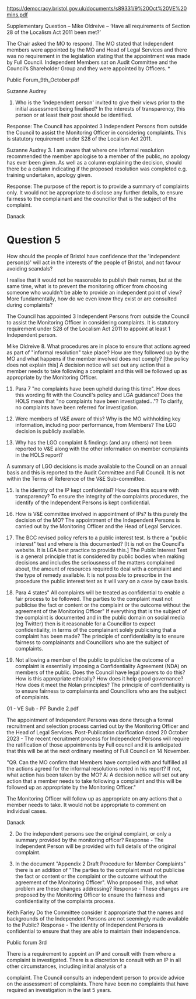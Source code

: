 

https://democracy.bristol.gov.uk/documents/s89331/9%20Oct%20VE%20mins.pdf

Supplementary Question – Mike Oldreive – ‘Have all requirements of Section 28 of the Localism Act 2011
been met?’

The Chair asked the MO to respond. The MO stated that Independent members were appointed by the
MO and Head of Legal Services and there was no requirement in the legislation stating that the
appointment was made by Full Council. Independent Members sat on Audit Committee and the Council’s
Shareholder Group and they were appointed by Officers. *



Public Forum_9th_October.pdf

Suzanne Audrey
1. Who is the 'independent person' invited to give their views prior to the initial assessment being finalised? In the interests of transparency, this person or at least their post should be identified.

Response:
The Council has appointed 3 Independent Persons from outside the Council to assist the Monitoring Officer in considering complaints. This is statutory requirement under S28 of the Localism Act 2011.


Suzanne Audrey
3. I am aware that where one informal resolution recommended the member apologise to a member of the public, no apology has ever been given. As well as a column explaining the decision, should there be a column indicating if the proposed resolution was completed e.g. training undertaken, apology given.

Response:
   The purpose of the report is to provide a summary of complaints only. It would not be appropriate to disclose any further details, to ensure fairness to the complainant and the councillor that is the subject of the complaint.


Danack
# Question 5
How should the people of Bristol have confidence that the 'independent person(s)' will act in the interests of the people of Bristol, and not favour avoiding scandals?

I realise that it would not be reasonable to publish their names, but at the same time, what is to prevent the monitoring officer from choosing someone who wouldn't be able to provide an independent point of view? More fundamentally, how do we even know they exist or are consulted during complaints?

The Council has appointed 3 Independent Persons from outside the Council to assist the Monitoring Officer in considering complaints. It is statutory requirement under S28 of the Localism Act 2011 to appoint at least 1 Independent person.


Mike Oldreive
8. What procedures are in place to ensure that actions agreed as part of "informal resolution" take place? How are they followed up by the MO and what happens if the member involved does not comply? [the policy does not explain this]
   A decision notice will set out any action that a member needs to take following a complaint and this will be followed up as appropriate by the Monitoring Officer.


11. Para 7 "no complaints have been upheld during this time". How does this wording fit with the Council's policy and LGA guidance? Does the HOLS mean that "no complaints have been investigated..."?
    To clarify, no complaints have been referred for investigation.


13. Were members of V&E aware of this? Why is the MO withholding key information, including poor performance, from Members?
    The LGO decision is publicly available.

14. Why has the LGO complaint & findings (and any others) not been reported to V&E along with the other information on member complaints in the HOLS report?

A summary of LGO decisions is made available to the Council on an annual basis and this is reported to the Audit Committee and Full Council. It is not within the Terms of Reference of the V&E Sub-committee.

15. Is the identity of the IP kept confidential? How does this square with transparency?
    To ensure the integrity of the complaints procedures, the identify of the Independent Persons is kept confidential.

17. How is V&E committee involved in appointment of IPs? Is this purely the decision of the MO?
    The appointment of the Independent Persons is carried out by the Monitoring Officer and the Head of Legal Services.

23. The BCC revised policy refers to a public interest test. Is there a "public interest" test and where is this documented?
    [It is not on the Council's website. It is LGA best practice to provide this.]
    The Public Interest Test is a general principle that is considered by public bodies when making decisions and includes the seriousness of the matters complained about, the
    amount of resources required to deal with a complaint and the type of remedy available. It is not possible to prescribe in the procedure the public interest test as it will vary on a case by case basis.

26. Para 4 states" All complaints will be treated as confidential to enable a fair process to be followed. The parties to the complaint must not publicise the fact or content or the complaint or the outcome without the agreement of the Monitoring Officer"
    If everything that is the subject of the complaint is documented and in the public domain on social media (eg Twitter) then is it reasonable for a Councillor to expect confidentiality, in terms of the complainant solely publicising that a complaint has been made?
    The principle of confidentiality is to ensure fairness to complainants and Councillors who are the subject of complaints.
27. Not allowing a member of the public to publicise the outcome of a complaint is essentially imposing a Confidentiality Agreement (NDA) on members of the public. Does the Council have legal powers to do this?
    How is this appropriate ethically? How does it help good governance? How does it meet the Nolan principles?
    The principle of confidentiality is to ensure fairness to complainants and Councillors who are the subject of complaints.

01 - VE Sub - PF Bundle 2.pdf

The appointment of Independent Persons was done through a formal recruitment and selection process carried out by the Monitoring Officer and the Head of Legal Services.
Post-Publication clarification dated 20 October 2023 - The recent recruitment process for Independent Persons will require the ratification of those appointments by Full council and it is anticipated that this will be at the next ordinary meeting of Full Council on 14 November.




"Q9. Can the MO confirm that Members have complied with and fulfilled all the actions agreed for the informal resolutions noted in his report? If not, what action has been taken by the MO?
A: A decision notice will set out any action that a member needs to take following a complaint and this will be followed up as appropriate by the Monitoring Officer."


The Monitoring Officer will follow up as appropriate on any actions that a
member needs to take. It would not be appropriate to comment on individual cases.


Danack

2. Do the independent persons see the original complaint, or only a summary provided by the monitoring officer?
   Response - The Independent Person will be provided with full details of the original complaint.


4. In the document "Appendix 2 Draft Procedure for Member Complaints" there is an addition of "The parties to the complaint must not publicise the fact or content or the complaint or the outcome without the agreement of the Monitoring Officer". Who proposed this, and what problem are these changes addressing?
   Response - These changes are proposed by the Monitoring Officer to ensure the fairness and confidentiality of the complaints process.

Keith Farley
Do the Committee consider it appropriate that the names and backgrounds of the Independent Persons are not seemingly made available to the Public?
Response - The identity of Independent Persons is confidential to ensure that they are able to maintain their independence.

Public forum 3rd

There is a requirement to appoint an IP and consult with them where a complaint is investigated.
There is a discretion to consult with an IP in all other circumstances, including initial analysis of a

complaint.
The Council consults an independent person to provide advice on the assessment of
complaints. There have been no complaints that have required an investigation in the last 5 years.
